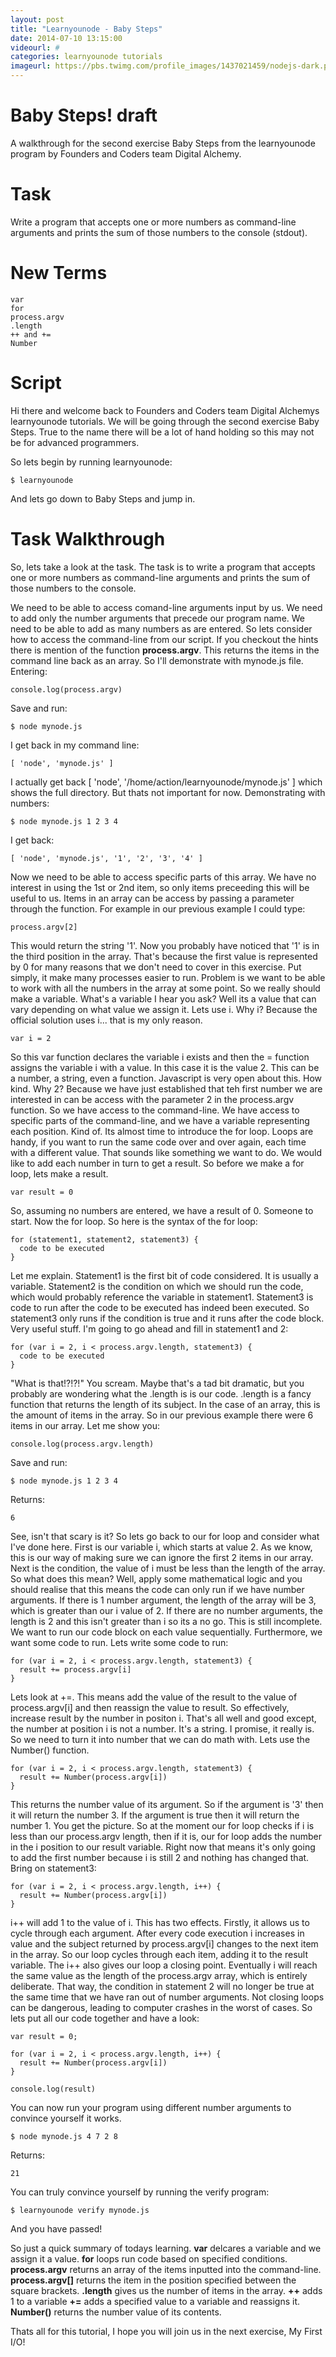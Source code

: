 ```yaml
---
layout: post
title: "Learnyounode - Baby Steps"
date: 2014-07-10 13:15:00
videourl: #
categories: learnyounode tutorials
imageurl: https://pbs.twimg.com/profile_images/1437021459/nodejs-dark.png
---
```

# Baby Steps! draft

A walkthrough for the second exercise Baby Steps from the learnyounode program by Founders and Coders team Digital Alchemy. 

# Task
Write a program that accepts one or more numbers as command-line arguments and prints the sum of those numbers to the console (stdout).

# New Terms
    var
    for
    process.argv
    .length
    ++ and +=
    Number

# Script
Hi there and welcome back to Founders and Coders team Digital Alchemys learnyounode tutorials. We will be going through the second exercise Baby Steps. True to the name there will be a lot of hand holding so this may not be for advanced programmers. 

So lets begin by running learnyounode:

    $ learnyounode

And lets go down to Baby Steps and jump in.   

# Task Walkthrough
So, lets take a look at the task. The task is to write a program that accepts one or more numbers as command-line arguments and prints the sum of those numbers to the console. 

We need to be able to access comand-line arguments input by us. We need to add only the number arguments that precede our program name. We need to be able to add as many numbers as are entered. So lets consider how to access the command-line from our script. If you checkout the hints there is mention of the function **process.argv**. This returns the items in the command line back as an array. So I'll demonstrate with mynode.js file. Entering:

    console.log(process.argv)
    
Save and run:

    $ node mynode.js
    
I get back in my command line:

    [ 'node', 'mynode.js' ]
    
I actually get back [ 'node', '/home/action/learnyounode/mynode.js' ]  which shows the full directory. But thats not important for now. Demonstrating with numbers:

    $ node mynode.js 1 2 3 4
    
I get back:

    [ 'node', 'mynode.js', '1', '2', '3', '4' ]
    
Now we need to be able to access specific parts of this array. We have no interest in using the 1st or 2nd item, so only items preceeding this will be useful to us. Items in an array can be access by passing a parameter through the function. For example in our previous example I could type:

    process.argv[2]
    
This would return the string '1'. Now you probably have noticed that '1' is in the third position in the array. That's because the first value is represented by 0 for many reasons that we don't need to cover in this exercise. Put simply, it make many processes easier to run. Problem is we want to be able to work with all the numbers in the array at some point. So we really should make a variable. What's a variable I hear you ask? Well its a value that can vary depending on what value we assign it. Lets use i. Why i? Because the official solution uses i... that is my only reason.

    var i = 2
    
So this var function declares the variable i exists and then the = function assigns the variable i with a value. In this case it is the value 2. This can be a number, a string, even a function. Javascript is very open about this. How kind. Why 2? Because we have just established that teh first number we are interested in can be access with the parameter 2 in the process.argv function. So we have access to the command-line. We have access to specific parts of the command-line, and we have a variable representing each position. Kind of. Its almost time to introduce the for loop. Loops are handy, if you want to run the same code over and over again, each time with a different value. That sounds like something we want to do. We would like to add each number in turn to get a result. So before we make a for loop, lets make a result.

    var result = 0

So, assuming no numbers are entered, we have a result of 0. Someone to start. Now the for loop. So here is the syntax of the for loop:

    for (statement1, statement2, statement3) {
      code to be executed
    }

Let me explain. Statement1 is the first bit of code considered. It is usually a variable. Statement2 is the condition on which we should run the code, which would probably reference the variable in statement1. Statement3 is code to run after the code to be executed has indeed been executed. So statement3 only runs if the condition is true and it runs after the code block. Very useful stuff. I'm going to go ahead and fill in statement1 and 2:

    for (var i = 2, i < process.argv.length, statement3) {
      code to be executed
    }
    
"What is that!?!?!" You scream. Maybe that's a tad bit dramatic, but you probably are wondering what the .length is is our code. .length is a fancy function that returns the length of its subject. In the case of an array, this is the amount of items in the array. So in our previous example there were 6 items in our array. Let me show you:

    console.log(process.argv.length)
    
Save and run:

    $ node mynode.js 1 2 3 4
    
Returns:

    6
    
See, isn't that scary is it? So lets go back to our for loop and consider what I've done here. First is our variable i, which starts at value 2. As we know, this is our way of making sure we can ignore the first 2 items in our array. Next is the condition, the value of i must be less than the length of the array. So what does this mean? Well, apply some mathematical logic and you should realise that this means the code can only run if we have number arguments. If there is 1 number argument, the length of the array will be 3, which is greater than our i value of 2. If there are no number arguments, the length is 2 and this isn't greater than i so its a no go. This is still incomplete. We want to run our code block on each value sequentially. Furthermore, we want some code to run. Lets write some code to run:

    for (var i = 2, i < process.argv.length, statement3) {
      result += process.argv[i]
    }
    
Lets look at +=. This means add the value of the result to the value of process.argv[i] and then reassign the value to result. So effectively, increase result by the number in positon i. That's all well and good except, the number at position i is not a number. It's a string. I promise, it really is. So we need to turn it into number that we can do math with. Lets use the Number() function.

    for (var i = 2, i < process.argv.length, statement3) {
      result += Number(process.argv[i])
    }

This returns the number value of its argument. So if the argument is '3' then it will return the number 3. If the argument is true then it will return the number 1. You get the picture. So at the moment our for loop checks if i is less than our process.argv length, then if it is, our for loop adds the number in the i position to our result variable. Right now that means it's only going to add the first number because i is still 2 and nothing has changed that. Bring on statement3:

    for (var i = 2, i < process.argv.length, i++) {
      result += Number(process.argv[i])
    }
    
i++ will add 1 to the value of i. This has two effects. Firstly, it allows us to cycle through each argument. After every code execution i increases in value and the subject returned by process.argv[i] changes to the next item in the array. So our loop cycles through each item, adding it to the result variable. The i++ also gives our loop a closing point. Eventually i will reach the same value as the length of the process.argv array, which is entirely deliberate. That way, the condition in statement 2 will no longer be true at the same time that we have ran out of number arguments. Not closing loops can be dangerous, leading to computer crashes in the worst of cases. So lets put all our code together and have a look:

    var result = 0;
    
    for (var i = 2, i < process.argv.length, i++) {
      result += Number(process.argv[i])
    }
    
    console.log(result)

You can now run your program using different number arguments to convince yourself it works.

    $ node mynode.js 4 7 2 8
    
Returns:

    21
    
You can truly convince yourself by running the verify program:

    $ learnyounode verify mynode.js
    
And you have passed! 

So just a quick summary of todays learning. **var** delcares a variable and we assign it a value. **for** loops run code based on specified conditions. **process.argv** returns an array of the items inputted into the command-line. **process.argv[]** returns the item in the position specified between the square brackets. **.length** gives us the number of items in the array. **++** adds 1 to a variable **+=** adds a specified value to a variable and reassigns it. **Number()** returns the number value of its contents.

Thats all for this tutorial, I hope you will join us in the next exercise, My First I/O!
